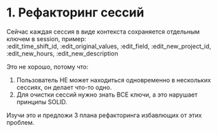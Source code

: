 # 1. Рефакторинг сессий

Сейчас каждая сессия в виде контекста сохраняется отдельным ключем в session, пример:       
:edit_time_shift_id, :edit_original_values, :edit_field, :edit_new_project_id, :edit_new_hours, :edit_new_description

Это не хорошо, потому что:

1. Пользователь НЕ может находиться одновременно в нескольких сессиях, он делает
   что-то одно.
2. Для очистки сессий нужно знать ВСЕ ключи, а это нарушает принципы SOLID.

Изучи это и предложи 3 плана рефакторинга избавлющих от этих проблем.
